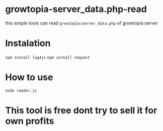 # growtopia-server_data.php-read
this simple tools can read ```growtopia/server_data.php``` of growtopia server 

# Instalation
```npm install log4js```
```npm install request```
# How to use
```node reader.js```

# This tool is free dont try to sell it for own profits

